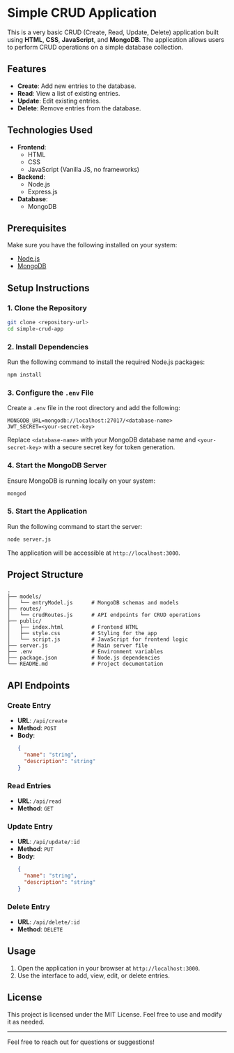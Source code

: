 # Simple CRUD Application

This is a very basic CRUD (Create, Read, Update, Delete) application built using **HTML**, **CSS**, **JavaScript**, and **MongoDB**. The application allows users to perform CRUD operations on a simple database collection.

## Features
- **Create**: Add new entries to the database.
- **Read**: View a list of existing entries.
- **Update**: Edit existing entries.
- **Delete**: Remove entries from the database.

## Technologies Used
- **Frontend**:
  - HTML
  - CSS
  - JavaScript (Vanilla JS, no frameworks)
- **Backend**:
  - Node.js
  - Express.js
- **Database**:
  - MongoDB

## Prerequisites
Make sure you have the following installed on your system:
- [Node.js](https://nodejs.org/)
- [MongoDB](https://www.mongodb.com/)

## Setup Instructions

### 1. Clone the Repository
```bash
git clone <repository-url>
cd simple-crud-app
```

### 2. Install Dependencies
Run the following command to install the required Node.js packages:
```bash
npm install
```

### 3. Configure the `.env` File
Create a `.env` file in the root directory and add the following:
```env
MONGODB_URL=mongodb://localhost:27017/<database-name>
JWT_SECRET=<your-secret-key>
```
Replace `<database-name>` with your MongoDB database name and `<your-secret-key>` with a secure secret key for token generation.

### 4. Start the MongoDB Server
Ensure MongoDB is running locally on your system:
```bash
mongod
```

### 5. Start the Application
Run the following command to start the server:
```bash
node server.js
```
The application will be accessible at `http://localhost:3000`.

## Project Structure
```
.
├── models/
│   └── entryModel.js      # MongoDB schemas and models
├── routes/
│   └── crudRoutes.js      # API endpoints for CRUD operations
├── public/
│   ├── index.html         # Frontend HTML
│   ├── style.css          # Styling for the app
│   └── script.js          # JavaScript for frontend logic
├── server.js              # Main server file
├── .env                   # Environment variables
├── package.json           # Node.js dependencies
└── README.md              # Project documentation
```

## API Endpoints

### Create Entry
- **URL**: `/api/create`
- **Method**: `POST`
- **Body**:
  ```json
  {
    "name": "string",
    "description": "string"
  }
  ```

### Read Entries
- **URL**: `/api/read`
- **Method**: `GET`

### Update Entry
- **URL**: `/api/update/:id`
- **Method**: `PUT`
- **Body**:
  ```json
  {
    "name": "string",
    "description": "string"
  }
  ```

### Delete Entry
- **URL**: `/api/delete/:id`
- **Method**: `DELETE`

## Usage
1. Open the application in your browser at `http://localhost:3000`.
2. Use the interface to add, view, edit, or delete entries.

## License
This project is licensed under the MIT License. Feel free to use and modify it as needed.

---

Feel free to reach out for questions or suggestions!
